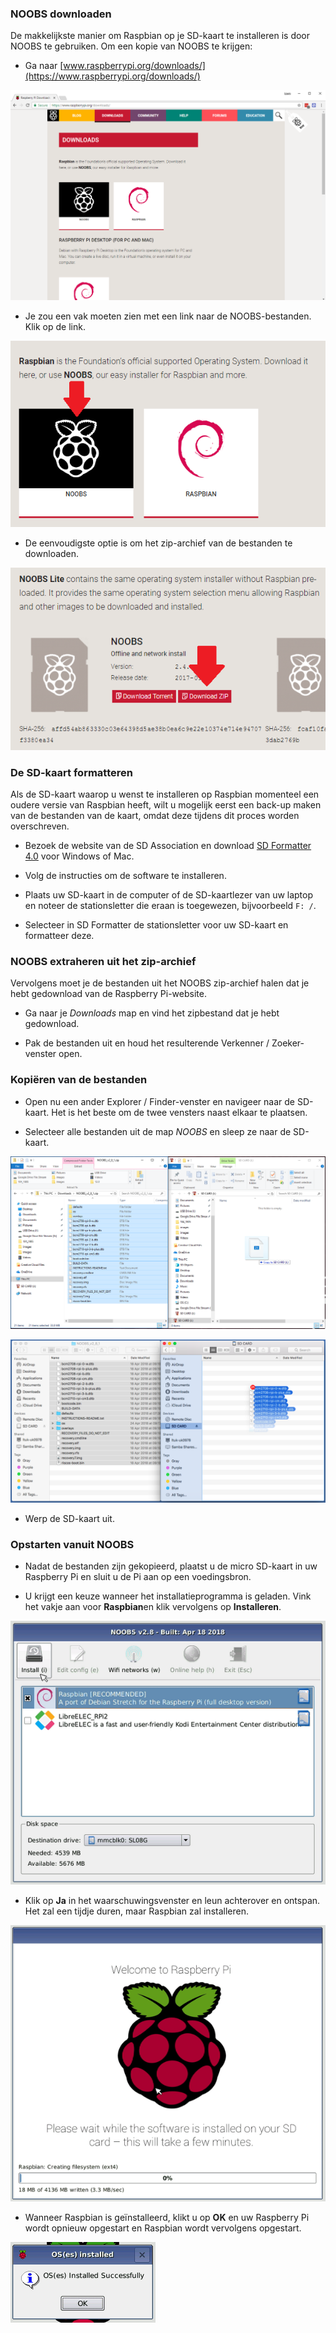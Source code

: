 ### NOOBS downloaden

De makkelijkste manier om Raspbian op je SD-kaart te installeren is door NOOBS te gebruiken. Om een ​​kopie van NOOBS te krijgen:

+ Ga naar [www.raspberrypi.org/downloads/](https://www.raspberrypi.org/downloads/)

![Downloadpagina](images/downloads-page.png)

+ Je zou een vak moeten zien met een link naar de NOOBS-bestanden. Klik op de link.

![Klik op NOOBS](images/click-noobs.png)

+ De eenvoudigste optie is om het zip-archief van de bestanden te downloaden.

![Zip downloaden](images/download-zip.png)

### De SD-kaart formatteren

Als de SD-kaart waarop u wenst te installeren op Raspbian momenteel een oudere versie van Raspbian heeft, wilt u mogelijk eerst een back-up maken van de bestanden van de kaart, omdat deze tijdens dit proces worden overschreven.

+ Bezoek de website van de SD Association en download [SD Formatter 4.0](https://www.sdcard.org/downloads/formatter_4/index.html) voor Windows of Mac.

+ Volg de instructies om de software te installeren.

+ Plaats uw SD-kaart in de computer of de SD-kaartlezer van uw laptop en noteer de stationsletter die eraan is toegewezen, bijvoorbeeld `F: /`.

+ Selecteer in SD Formatter de stationsletter voor uw SD-kaart en formatteer deze.

### NOOBS extraheren uit het zip-archief

Vervolgens moet je de bestanden uit het NOOBS zip-archief halen dat je hebt gedownload van de Raspberry Pi-website.

+ Ga naar je *Downloads* map en vind het zipbestand dat je hebt gedownload.

+ Pak de bestanden uit en houd het resulterende Verkenner / Zoeker-venster open.

### Kopiëren van de bestanden

+ Open nu een ander Explorer / Finder-venster en navigeer naar de SD-kaart. Het is het beste om de twee vensters naast elkaar te plaatsen.

+ Selecteer alle bestanden uit de map *NOOBS* en sleep ze naar de SD-kaart.

![Windows kopie](images/copy3.png)

![macos kopie](images/macos_copy.png)

+ Werp de SD-kaart uit.

### Opstarten vanuit NOOBS

+ Nadat de bestanden zijn gekopieerd, plaatst u de micro SD-kaart in uw Raspberry Pi en sluit u de Pi aan op een voedingsbron.

+ U krijgt een keuze wanneer het installatieprogramma is geladen. Vink het vakje aan voor **Raspbian**en klik vervolgens op **Installeren**.

![installeren](images/install.png)

+ Klik op **Ja** in het waarschuwingsvenster en leun achterover en ontspan. Het zal een tijdje duren, maar Raspbian zal installeren.

![installeren](images/installing.png)

+ Wanneer Raspbian is geïnstalleerd, klikt u op **OK** en uw Raspberry Pi wordt opnieuw opgestart en Raspbian wordt vervolgens opgestart.

![geïnstalleerd](images/installed.png)